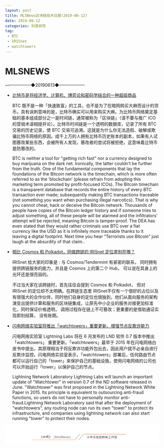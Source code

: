 ```yaml
---
layout: post
title: MLSNews区块链技术日报(2019-06-12)
date: 2019-06-12 
categories: 科普研究
tag:  
 - BTC
 - IRISnet
 - watchtowers
--- 
```

# ​MLSNEWS

——————◆20190613◆——————
* [比特币是将经济学、计算机、博弈论和密码学结合的一种超级商品](https://medium.com/@cryptoauthority/what-is-bitcoin-900e3eb6d625)

  BTC 既不是一种「快速致富」的工具，也不是为了在暗网购买大麻而设计的货币。具有讽刺意味的是，比特币确实可以用来购买大麻。为比特币网络奠定基础的基本组成部分之一是时间链，通常被称为「区块链」（请不要与推广 ICO 的营销术语相提并论）。比特币时间链是一个透明的数据库，记录了所有 BTC 交易的历史记录，使 BTC 交易可追溯。这就是为什么你无法造假、破解或欺骗比特币网络的原因。成千上万的人拥有比特币历史账本的副本，如果有人试图篡改某些东西，会被所有人发现，篡改者的尝试将被拒绝，这意味着比特币是防篡改的。
  
  BTC is neither a tool for "getting rich fast" nor a currency designed to buy marijuana on the dark net. Ironically, the latter couldn’t be further from the truth. One of the fundamental components that lay the foundations of the Bitcoin network is the timechain, which is more often referred to as the ‘blockchain’ (please refrain from adopting this marketing term promoted by profit-focused ICOs). The Bitcoin timechain is a transparent database that records the entire history of every BTC transaction ever made; subsequently making BTC transactions traceable (not something you want when purchasing illegal narcotics). That is why you cannot cheat, hack or deceive the Bitcoin network. Thousands of people have copies of the Bitcoin ledger history and if someone tries to adjust something, all of these people will be alarmed and the infiltrators’ attempt will be rejected, meaning Bitcoin is tamper-proof. The DEA has even stated that they would rather criminals use BTC over a fiat currency like the USD as it is infinitely more traceable thanks to it leaving a digital footprint. Next time you hear “Terrorists use Bitcoin” just laugh at the absurdity of that claim..
* [相比 Cosmos 和 Polkadot，同做跨链的 IRISnet 定位差别在哪？](https://mp.weixin.qq.com/s/xNnFzOrsks3snlsweRmmYw)

  IRISnet 给大家的印象是 : 与 Cosmos/Tendermint 有紧密的联系， 同时拥有提供跨链服务的能力，并且是 Cosmos 上的第二个 Hub， 可以说在其身上的光环还是很亮丽的。

  不过当大家在谈跨链时，首先往往会提到 Cosmos 和 Polkadot， 但对 IRISnet 的定位却不太明确。在跨链生态里 IRISnet不仅有一个很好的占位以及有很强大的合作伙伴，同时他们自身的定位也很独到，他们从面向服务的架构演变出提供计算和服务的区块链集成，让原先中小企业的服务对接更加标准化，同时保证价格透明， 调用过程存在链上不可篡改；更重要的是借助通证实现即刻结算， 没有账期。
* [闪电网络实验室将推出「watchtowers」重要更新，增强节点反欺诈能力](https://www.coindesk.com/fraud-fighting-watchtowers-are-coming-with-the-next-big-lightning-release)

  闪电网络实验室 Lightning Labs 将在 6 月发布的 LND 软件 0.7 版本中推出「watchtowers」 重要更新。「watchtowers」最早于 2015 年在闪电网络白皮书中提出，其原理相当于将反欺诈功能外包出去，因此用户就不必亲自进行反欺诈监控。闪电网络实验室表示，「watchtowers」部署后，任何路由节点都可以运行自己的「tower」来保护自己的基础设施，使用闪电网络的公司也可以开始运行「tower」以保护自己的节点。

  Lightning Network Laboratory Lightning Labs will launch an important update of "Watchtower" in version 0.7 of the ND software released in June. "Watchtower" was first proposed in the Lightning Network White Paper in 2015. Its principle is equivalent to outsourcing anti-fraud functions, so users do not have to personally monitor anti-fraud.Lightning Network Laboratory said that after the deployment of "watchtowers", any routing node can run its own "tower" to protect its infrastructure, and companies using lightning network can also start running "tower" to protect their nodes.

![](/image/footlogo.png)